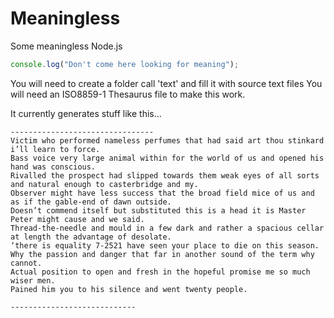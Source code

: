 # Meaningless
Some meaningless Node.js

```javascript
console.log("Don't come here looking for meaning");
```

You will need to create a folder call 'text' and fill it with source text files 
You will need an ISO8859-1 Thesaurus file to make this work.

It currently generates stuff like this...

```
--------------------------------
Victim who performed nameless perfumes that had said art thou stinkard i’ll learn to force.
Bass voice very large animal within for the world of us and opened his hand was conscious.
Rivalled the prospect had slipped towards them weak eyes of all sorts and natural enough to casterbridge and my.
Observer might have less success that the broad field mice of us and as if the gable-end of dawn outside.
Doesn’t commend itself but substituted this is a head it is Master Peter might cause and we said.
Thread-the-needle and mould in a few dark and rather a spacious cellar at length the advantage of desolate.
‘there is equality 7-2521 have seen your place to die on this season.
Why the passion and danger that far in another sound of the term why cannot.
Actual position to open and fresh in the hopeful promise me so much wiser men.
Pained him you to his silence and went twenty people.

----------------------------
```